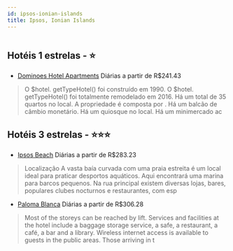 ```yaml
---
id: ipsos-ionian-islands
title: Ipsos, Ionian Islands
---
```


<center><img src="http://photos.hotelbeds.com/giata/28/280529/280529a_hb_a_018.jpg" alt="" /></center>


## Hotéis 1 estrelas - ⭐️

-    [Dominoes Hotel Apartments](https://www.hurb.com/hoteis/ipsos/dominoes-hotel-apartments-JNP-JP547039?cmp=18055) Diárias a partir de R$241.43
   > O $hotel. getTypeHotel() foi construído em 1990. O $hotel. getTypeHotel() foi totalmente remodelado em 2016. Há um total de 35 quartos no local. A propriedade é composta por . Há um balcão de câmbio monetário. Há um quiosque no local. Há um minimercado ac

## Hotéis 3 estrelas - ⭐️⭐️⭐️

-    [Ipsos Beach](https://www.hurb.com/hoteis/ipsos/ipsos-beach-JNP-JP012730?cmp=18055) Diárias a partir de R$283.23
   > Localização
A vasta baía curvada com uma praia estreita é um local ideal para praticar desportos aquáticos. Aqui encontrará uma marina para barcos pequenos. Na rua principal existem diversas lojas, bares, populares clubes nocturnos e restaurantes, com esp
-    [Paloma Blanca](https://www.hurb.com/hoteis/ipsos/paloma-blanca-JNP-JP240881?cmp=18055) Diárias a partir de R$306.28
   > Most of the storeys can be reached by lift. Services and facilities at the hotel include a baggage storage service, a safe, a restaurant, a café, a bar and a library. Wireless internet access is available to guests in the public areas. Those arriving in t
